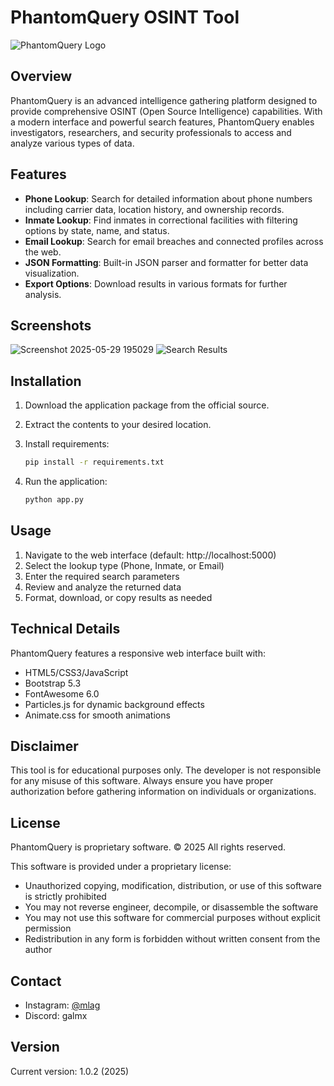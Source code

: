 
# PhantomQuery OSINT Tool

![PhantomQuery Logo](assets/logo.png)

## Overview

PhantomQuery is an advanced intelligence gathering platform designed to provide comprehensive OSINT (Open Source Intelligence) capabilities. With a modern interface and powerful search features, PhantomQuery enables investigators, researchers, and security professionals to access and analyze various types of data.

## Features

- **Phone Lookup**: Search for detailed information about phone numbers including carrier data, location history, and ownership records.
- **Inmate Lookup**: Find inmates in correctional facilities with filtering options by state, name, and status.
- **Email Lookup**: Search for email breaches and connected profiles across the web.
- **JSON Formatting**: Built-in JSON parser and formatter for better data visualization.
- **Export Options**: Download results in various formats for further analysis.

## Screenshots

![Screenshot 2025-05-29 195029](https://github.com/user-attachments/assets/3f1ff3c4-b2cc-47ba-934b-ebe7b4ad6e1b)
![Search Results](assets/results.png)

## Installation

1. Download the application package from the official source.
2. Extract the contents to your desired location.
3. Install requirements:

   ```bash
   pip install -r requirements.txt
   ```

4. Run the application:

   ```bash
   python app.py
   ```

## Usage

1. Navigate to the web interface (default: http://localhost:5000)
2. Select the lookup type (Phone, Inmate, or Email)
3. Enter the required search parameters
4. Review and analyze the returned data
5. Format, download, or copy results as needed

## Technical Details

PhantomQuery features a responsive web interface built with:

- HTML5/CSS3/JavaScript
- Bootstrap 5.3
- FontAwesome 6.0
- Particles.js for dynamic background effects
- Animate.css for smooth animations

## Disclaimer

This tool is for educational purposes only. The developer is not responsible for any misuse of this software. Always ensure you have proper authorization before gathering information on individuals or organizations.

## License

PhantomQuery is proprietary software. © 2025 All rights reserved.

This software is provided under a proprietary license:
- Unauthorized copying, modification, distribution, or use of this software is strictly prohibited
- You may not reverse engineer, decompile, or disassemble the software
- You may not use this software for commercial purposes without explicit permission
- Redistribution in any form is forbidden without written consent from the author

## Contact

- Instagram: [@mlag](https://instagram.com/mlag)
- Discord: galmx

## Version

Current version: 1.0.2 (2025)
